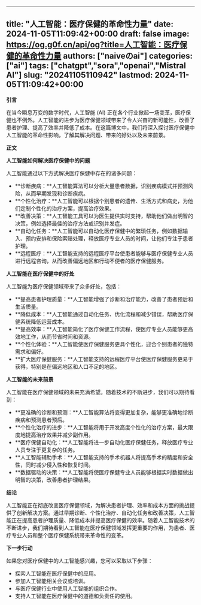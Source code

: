 
---
title: "人工智能：医疗保健的革命性力量"
date: 2024-11-05T11:09:42+00:00
draft: false
image: https://og.g0f.cn/api/og?title=人工智能：医疗保健的革命性力量
authors: ["naiveのai"]
categories: ["ai"]
tags: ["chatgpt","sora","openai","Mistral AI"]
slug: "20241105110942"
lastmod: 2024-11-05T11:09:42+00:00
---
**引言**

在当今瞬息万变的数字时代，人工智能 (AI) 正在各个行业掀起一场变革，医疗保健也不例外。人工智能的进步为医疗保健领域带来了令人兴奋的新可能性，改善了患者护理、提高了效率并降低了成本。在这篇博文中，我们将深入探讨医疗保健中人工智能的革命性影响，了解其解决问题、带来的好处以及未来前景。

**正文**

**人工智能如何解决医疗保健中的问题**

人工智能通过以下方式解决医疗保健中存在的诸多问题：

* **诊断疾病：**人工智能算法可以分析大量患者数据，识别疾病模式并预测风险，从而早期发现和诊断疾病。
* **个性化治疗：**人工智能可以根据个别患者的遗传、生活方式和病史，为他们定制个性化的治疗方案，提高治疗效果。
* **改善决策：**人工智能工具可以为医生提供实时支持，帮助他们做出明智的决策，例如选择最佳的治疗方法或识别并发症。
* **自动化任务：**人工智能可以自动化医疗保健中的繁琐任务，例如数据输入、预约安排和保险索赔处理，释放医疗专业人员的时间，让他们专注于患者护理。
* **远程医疗：**人工智能支持的远程医疗平台使患者能够与医疗保健专业人员进行远程咨询，从而改善偏远地区和行动不便者的医疗保健服务。

**人工智能在医疗保健中的好处**

人工智能为医疗保健领域带来了众多好处，包括：

* **提高患者护理质量：**人工智能增强了诊断和治疗能力，改善了患者预后和生活质量。
* **降低成本：**人工智能通过自动化任务、优化流程和减少错误，帮助医疗保健系统降低运营成本。
* **提高效率：**人工智能简化了医疗保健工作流程，使医疗专业人员能够更高效地工作，从而节省时间和资源。
* **个性化体验：**人工智能使医疗保健服务更具个性化，迎合个别患者的独特需求和偏好。
* **扩大医疗保健服务：**人工智能支持的远程医疗平台使医疗保健服务更易于获得，特别是在偏远地区和人口不足的地区。

**人工智能的未来前景**

人工智能在医疗保健领域的未来充满希望。随着技术的不断进步，我们可以期待看到：

* **更准确的诊断和预测：**人工智能算法将变得更加复杂，能够更准确地诊断疾病和预测患者预后。
* **个性化治疗的进步：**人工智能将用于开发高度个性化的治疗方案，最大限度地提高治疗效果并减少副作用。
* **医疗保健自动化：**人工智能将进一步自动化医疗保健任务，释放医疗专业人员专注于更复杂的任务。
* **人工智能辅助手术：**人工智能支持的手术机器人将提高手术的精度和安全性，同时减少侵入性和恢复时间。
* **数据驱动的决策：**人工智能将使医疗保健专业人员能够根据实时数据做出明智的决策，改善患者护理结果。

**结论**

人工智能正在彻底改变医疗保健领域，为解决患者护理、效率和成本方面的挑战提供了创新解决方案。通过早期诊断、个性化治疗、自动化任务和改善决策，人工智能正在提高患者护理质量、降低成本并提高医疗保健的效率。随着人工智能技术的不断进步，我们期待看到人工智能在医疗保健领域发挥更重要的作用，为患者、医疗专业人员和整个医疗保健系统带来革命性的变革。

**下一步行动**

如果您对医疗保健中的人工智能感兴趣，您可以采取以下步骤：

* 探索人工智能在医疗保健中的应用。
* 参加人工智能相关会议或培训。
* 与医疗保健行业中使用人工智能的组织合作。
* 支持人工智能在医疗保健中的道德和负责任的使用。